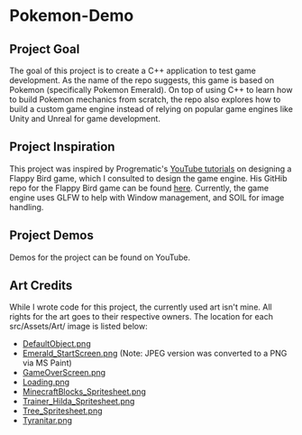 # Pokemon-Demo
## Project Goal
The goal of this project is to create a C++ application to test game development. As the name of the repo suggests, this game is based on Pokemon (specifically Pokemon Emerald). On top of using C++ to learn how to build Pokemon mechanics from scratch, the repo also explores how to build a custom game engine instead of relying on popular game engines like Unity and Unreal for game development.

## Project Inspiration
This project was inspired by Progrematic's [YouTube tutorials](https://www.youtube.com/watch?v=4R5vSIZxr0M) on designing a Flappy Bird game, which I consulted to design the game engine. His GitHib repo for the Flappy Bird game can be found [here](https://github.com/progrematic/LetsMakeAGame). Currently, the game engine uses GLFW to help with Window management, and SOIL for image handling.

## Project Demos
Demos for the project can be found on YouTube.

## Art Credits
While I wrote code for this project, the currently used art isn't mine. All rights for the art goes to their respective owners. The location for each src/Assets/Art/ image is listed below:
  
* [DefaultObject.png](https://vignette.wikia.nocookie.net/pokemon-glitch/images/8/8e/Spr_3r_000.png/revision/latest/top-crop/width/220/height/220?cb=20130324000249)
* [Emerald_StartScreen.png](https://i.ytimg.com/vi/WAU_Rba3r4E/maxresdefault.jpg) (Note: JPEG version was converted to a PNG via MS Paint)
* [GameOverScreen.png](http://blog.controllerjunkies.com/video-games-thou-art-a-harsh-mistress/)
* [Loading.png](https://icon-library.com/images/loading-icon-png/loading-icon-png-5.jpg)
* [MinecraftBlocks_Spritesheet.png](https://opengameart.org/content/2d-minecraft-sprite-pack)
* [Trainer_Hilda_Spritesheet.png](https://www.deviantart.com/aveontrainer/art/Hilda-789833009)
* [Tree_Spritesheet.png](https://www.pinterest.nz/pin/531565562244107617/)
* [Tyranitar.png](http://pixelartmaker.com/art/9eaff80edc13ff1)
